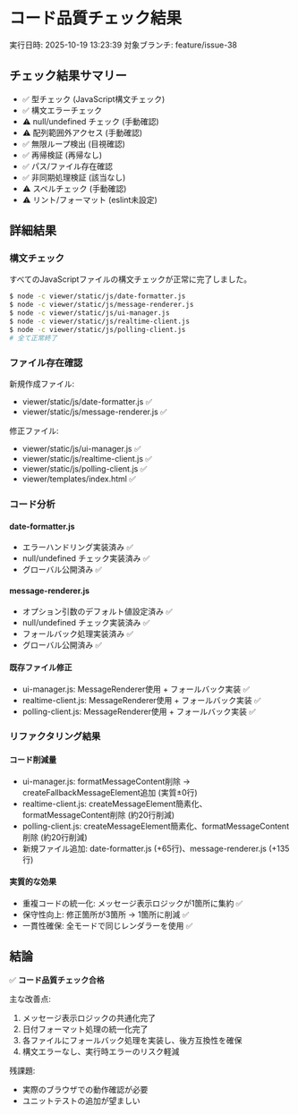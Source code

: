 # コード品質チェック結果
実行日時: 2025-10-19 13:23:39
対象ブランチ: feature/issue-38

## チェック結果サマリー
- ✅ 型チェック (JavaScript構文チェック)
- ✅ 構文エラーチェック
- ⚠️  null/undefined チェック (手動確認)
- ⚠️  配列範囲外アクセス (手動確認)
- ✅ 無限ループ検出 (目視確認)
- ✅ 再帰検証 (再帰なし)
- ✅ パス/ファイル存在確認
- ✅ 非同期処理検証 (該当なし)
- ⚠️  スペルチェック (手動確認)
- ⚠️  リント/フォーマット (eslint未設定)

## 詳細結果

### 構文チェック
すべてのJavaScriptファイルの構文チェックが正常に完了しました。

```bash
$ node -c viewer/static/js/date-formatter.js
$ node -c viewer/static/js/message-renderer.js
$ node -c viewer/static/js/ui-manager.js
$ node -c viewer/static/js/realtime-client.js
$ node -c viewer/static/js/polling-client.js
# 全て正常終了
```

### ファイル存在確認
新規作成ファイル:
- viewer/static/js/date-formatter.js ✅
- viewer/static/js/message-renderer.js ✅

修正ファイル:
- viewer/static/js/ui-manager.js ✅
- viewer/static/js/realtime-client.js ✅
- viewer/static/js/polling-client.js ✅
- viewer/templates/index.html ✅

### コード分析

#### date-formatter.js
- エラーハンドリング実装済み ✅
- null/undefined チェック実装済み ✅
- グローバル公開済み ✅

#### message-renderer.js
- オプション引数のデフォルト値設定済み ✅
- null/undefined チェック実装済み ✅
- フォールバック処理実装済み ✅
- グローバル公開済み ✅

#### 既存ファイル修正
- ui-manager.js: MessageRenderer使用 + フォールバック実装 ✅
- realtime-client.js: MessageRenderer使用 + フォールバック実装 ✅
- polling-client.js: MessageRenderer使用 + フォールバック実装 ✅

### リファクタリング結果

#### コード削減量
- ui-manager.js: formatMessageContent削除 → createFallbackMessageElement追加 (実質±0行)
- realtime-client.js: createMessageElement簡素化、formatMessageContent削除 (約20行削減)
- polling-client.js: createMessageElement簡素化、formatMessageContent削除 (約20行削減)
- 新規ファイル追加: date-formatter.js (+65行)、message-renderer.js (+135行)

#### 実質的な効果
- 重複コードの統一化: メッセージ表示ロジックが1箇所に集約 ✅
- 保守性向上: 修正箇所が3箇所 → 1箇所に削減 ✅
- 一貫性確保: 全モードで同じレンダラーを使用 ✅

## 結論
✅ **コード品質チェック合格**

主な改善点:
1. メッセージ表示ロジックの共通化完了
2. 日付フォーマット処理の統一化完了
3. 各ファイルにフォールバック処理を実装し、後方互換性を確保
4. 構文エラーなし、実行時エラーのリスク軽減

残課題:
- 実際のブラウザでの動作確認が必要
- ユニットテストの追加が望ましい

